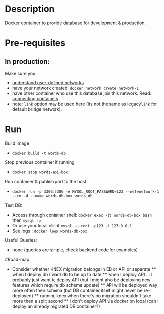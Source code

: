 # Description
Docker container to provide database for development & production.

# Pre-requisites

## In production:
Make sure you: 
* [understand user-defined networks](https://docs.docker.com/engine/userguide/networking/#user-defined-networks) 
* have your network created: `docker network create network-1`
* have other container who use this database join this network. Read: [connecting containers](https://docs.docker.com/engine/userguide/networking/work-with-networks/#connect-containers)
* note: `link` option may be used here (its not the same as legacy`link` for default bridge network).

# Run
Build Image
* `docker build -t words-db .`

Stop previous container if running
* `docker stop words-api-box`

Run container & publish port to the host
* `docker run -p 3306:3306 -e MYSQL_ROOT_PASSWORD=123 --net=network-1 --rm -d --name words-db-box words-db`

Test DB:
* Access through container shell: `docker exec -it words-db-box bash` then `mysql -p`
* Or use your local client `mysql -u root -p123 -h 127.0.0.1`
* See logs : `docker logs words-db-box`


Useful Queries:
* none (queries are simple, check backend code for examples)


#Road-map: 
* Consider whether KNEX migration belongs in DB or API or separate
** when I deploy db I want db to be up to date
** when I deploy API ... I probably just want to deploy API (but I might also be deploying new features which require db schema update)
** API will be deployed way more often then schema (but DB container itself might never be re-deployed)
** running knex when there's no migration shouldn't take more then a split second
** I don't deploy API via docker on local (can I deploy an already migrated DB container?)


